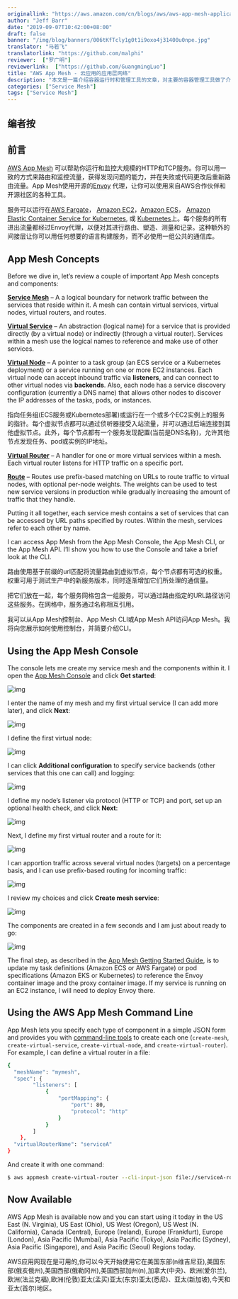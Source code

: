 ```yaml
---
originallink: "https://aws.amazon.com/cn/blogs/aws/aws-app-mesh-application-level-networking-for-cloud-applications/"
author: "Jeff Barr"
date: "2019-09-07T10:42:00+08:00"
draft: false
banner: "/img/blog/banners/006tKfTcly1g0t1i9oxo4j31400u0npe.jpg"
translator: "马若飞"
translatorlink: "https://github.com/malphi"
reviewer:  ["罗广明"]
reviewerlink:  ["https://github.com/GuangmingLuo"]
title: "AWS App Mesh - 云应用的应用层网络"
description: "本文是一篇介绍容器运行时和管理工具的文章，对主要的容器管理工具做了介绍"
categories: ["Service Mesh"]
tags: ["Service Mesh"]
---
```


## 编者按



## 前言

[AWS App Mesh](https://aws.amazon.com/app-mesh/) 可以帮助你运行和监控大规模的HTTP和TCP服务。你可以用一致的方式来路由和监控流量，获得发现问题的能力，并在失败或代码更改后重新路由流量。App Mesh使用开源的[Envoy](https://www.envoyproxy.io/) 代理，让你可以使用来自AWS合作伙伴和开源社区的各种工具。

服务可以运行在[AWS Fargate](https://aws.amazon.com/fargate/)， [Amazon EC2](https://aws.amazon.com/ec2/)，[Amazon ECS](https://aws.amazon.com/ecs/)， [Amazon Elastic Container Service for Kubernetes](https://aws.amazon.com/eks/), 或 [Kubernetes](https://aws.amazon.com/kubernetes/)上。每个服务的所有进出流量都经过Envoy代理，以便对其进行路由、塑造、测量和记录。这种额外的间接层让你可以用任何想要的语言构建服务，而不必使用一组公共的通信库。

## App Mesh Concepts

Before we dive in, let’s review a couple of important App Mesh concepts and components:

[**Service Mesh**](https://docs.aws.amazon.com/app-mesh/latest/userguide/meshes.html) – A a logical boundary for network traffic between the services that reside within it. A mesh can contain virtual services, virtual nodes, virtual routers, and routes.

[**Virtual Service**](https://docs.aws.amazon.com/app-mesh/latest/userguide/virtual_services.html) – An abstraction (logical name) for a service that is provided directly (by a virtual node) or indirectly (through a virtual router). Services within a mesh use the logical names to reference and make use of other services.

[**Virtual Node**](https://docs.aws.amazon.com/app-mesh/latest/userguide/virtual_nodes.html) – A pointer to a task group (an ECS service or a Kubernetes deployment) or a service running on one or more EC2 instances. Each virtual node can accept inbound traffic via **listeners**, and can connect to other virtual nodes via **backends**. Also, each node has a service discovery configuration (currently a DNS name) that allows other nodes to discover the IP addresses of the tasks, pods, or instances.

指向任务组(ECS服务或Kubernetes部署)或运行在一个或多个EC2实例上的服务的指针。每个虚拟节点都可以通过侦听器接受入站流量，并可以通过后端连接到其他虚拟节点。此外，每个节点都有一个服务发现配置(当前是DNS名称)，允许其他节点发现任务、pod或实例的IP地址。

[**Virtual Router**](https://docs.aws.amazon.com/app-mesh/latest/userguide/virtual_routers.html) – A handler for one or more virtual services within a mesh. Each virtual router listens for HTTP traffic on a specific port.

[**Route**](https://docs.aws.amazon.com/app-mesh/latest/userguide/routes.html) – Routes use prefix-based matching on URLs to route traffic to virtual nodes, with optional per-node weights. The weights can be used to test new service versions in production while gradually increasing the amount of traffic that they handle.

Putting it all together, each service mesh contains a set of services that can be accessed by URL paths specified by routes. Within the mesh, services refer to each other by name.

I can access App Mesh from the App Mesh Console, the App Mesh CLI, or the App Mesh API. I’ll show you how to use the Console and take a brief look at the CLI.

路由使用基于前缀的url匹配将流量路由到虚拟节点，每个节点都有可选的权重。权重可用于测试生产中的新服务版本，同时逐渐增加它们所处理的通信量。

把它们放在一起，每个服务网格包含一组服务，可以通过路由指定的URL路径访问这些服务。在网格中，服务通过名称相互引用。

我可以从App Mesh控制台、App Mesh CLI或App Mesh API访问App Mesh。我将向您展示如何使用控制台，并简要介绍CLI。

## Using the App Mesh Console

The console lets me create my service mesh and the components within it. I open the [App Mesh Console](https://console.aws.amazon.com/appmesh/landing-page) and click **Get started**:

![img](https://media.amazonwebservices.com/blog/2019/am_console_1.png)

I enter the name of my mesh and my first virtual service (I can add more later), and click **Next**:

![img](https://media.amazonwebservices.com/blog/2019/am_step1_2.png)

I define the first virtual node:

![img](https://media.amazonwebservices.com/blog/2019/am_step2_1.png)

I can click **Additional configuration** to specify service backends (other services that this one can call) and logging:

![img](https://media.amazonwebservices.com/blog/2019/am_step2_p2_2.png)

I define my node’s listener via protocol (HTTP or TCP) and port, set up an optional health check, and click **Next**:

![img](https://media.amazonwebservices.com/blog/2019/am_step2_p3_1.png)

Next, I define my first virtual router and a route for it:

![img](https://media.amazonwebservices.com/blog/2019/am_step3_p1_1.png)

I can apportion traffic across several virtual nodes (targets) on a percentage basis, and I can use prefix-based routing for incoming traffic:

![img](https://media.amazonwebservices.com/blog/2019/am_step3_p2_1.png)

I review my choices and click **Create mesh service**:

![img](https://media.amazonwebservices.com/blog/2019/am_review_1.png)

The components are created in a few seconds and I am just about ready to go:

![img](https://media.amazonwebservices.com/blog/2019/am_ready_1.png)

The final step, as described in the [App Mesh Getting Started Guide](https://docs.aws.amazon.com/app-mesh/latest/userguide/getting_started.html), is to update my task definitions (Amazon ECS or AWS Fargate) or pod specifications (Amazon EKS or Kubernetes) to reference the Envoy container image and the proxy container image. If my service is running on an EC2 instance, I will need to deploy Envoy there.

## Using the AWS App Mesh Command Line

App Mesh lets you specify each type of component in a simple JSON form and provides you with [command-line tools](https://docs.aws.amazon.com/cli/latest/reference/appmesh/) to create each one (`create-mesh`, `create-virtual-service`, `create-virtual-node`, and `create-virtual-router`). For example, I can define a virtual router in a file:

```bash
{
  "meshName": "mymesh",
  "spec": {
        "listeners": [
            {
                "portMapping": {
                    "port": 80,
                    "protocol": "http"
                }
            }
        ]
    },
  "virtualRouterName": "serviceA"
}
```

And create it with one command:

```bash
$ aws appmesh create-virtual-router --cli-input-json file://serviceA-router.json
```

## Now Available

AWS App Mesh is available now and you can start using it today in the US East (N. Virginia), US East (Ohio), US West (Oregon), US West (N. California), Canada (Central), Europe (Ireland), Europe (Frankfurt), Europe (London), Asia Pacific (Mumbai), Asia Pacific (Tokyo), Asia Pacific (Sydney), Asia Pacific (Singapore), and Asia Pacific (Seoul) Regions today.

AWS应用网现在是可用的,你可以今天开始使用它在美国东部(n维吉尼亚),美国东部(俄亥俄州),美国西部(俄勒冈州),美国西部加州(n),加拿大(中央)、欧洲(爱尔兰),欧洲(法兰克福),欧洲(伦敦)亚太(孟买)亚太(东京)亚太(悉尼)、亚太(新加坡),今天和亚太(首尔)地区。